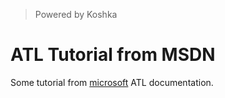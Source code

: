 > Powered by Koshka

# ATL Tutorial from MSDN

Some tutorial from [microsoft](https://docs.microsoft.com/ru-ru/cpp/atl) ATL documentation.